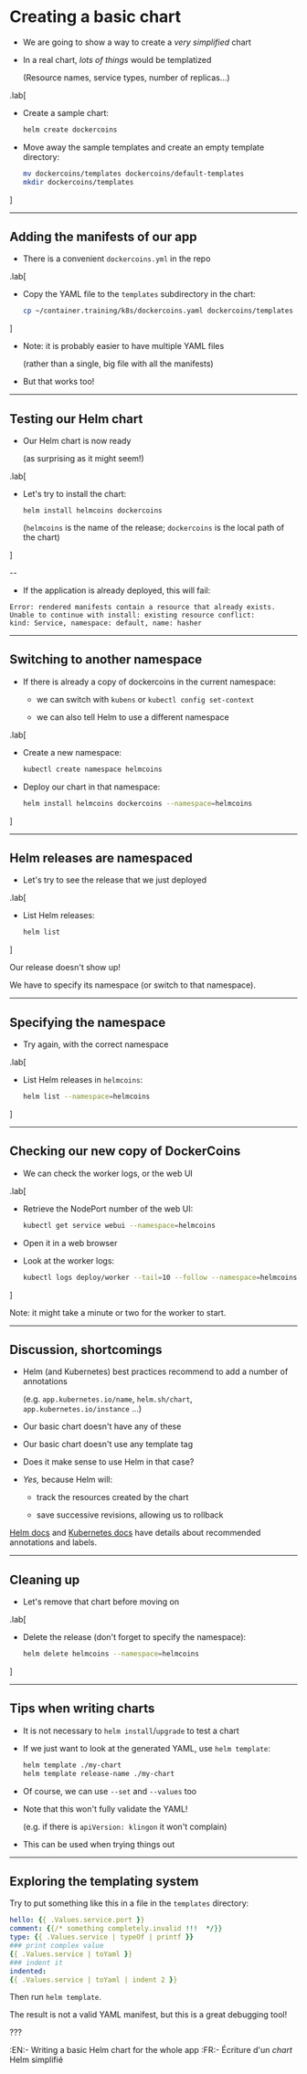 # Creating a basic chart

- We are going to show a way to create a *very simplified* chart

- In a real chart, *lots of things* would be templatized

  (Resource names, service types, number of replicas...)

.lab[

- Create a sample chart:
  ```bash
  helm create dockercoins
  ```

- Move away the sample templates and create an empty template directory:
  ```bash
  mv dockercoins/templates dockercoins/default-templates
  mkdir dockercoins/templates
  ```

]

---

## Adding the manifests of our app

- There is a convenient `dockercoins.yml` in the repo

.lab[

- Copy the YAML file to the `templates` subdirectory in the chart:
  ```bash
  cp ~/container.training/k8s/dockercoins.yaml dockercoins/templates
  ```

]

- Note: it is probably easier to have multiple YAML files

  (rather than a single, big file with all the manifests)

- But that works too!

---

## Testing our Helm chart

- Our Helm chart is now ready

  (as surprising as it might seem!)

.lab[

- Let's try to install the chart:
  ```
  helm install helmcoins dockercoins
  ```
  (`helmcoins` is the name of the release; `dockercoins` is the local path of the chart)

]

--

- If the application is already deployed, this will fail:
```
Error: rendered manifests contain a resource that already exists.
Unable to continue with install: existing resource conflict:
kind: Service, namespace: default, name: hasher
```

---

## Switching to another namespace

- If there is already a copy of dockercoins in the current namespace:

  - we can switch with `kubens` or `kubectl config set-context`

  - we can also tell Helm to use a different namespace

.lab[

- Create a new namespace:
  ```bash
  kubectl create namespace helmcoins
  ```

- Deploy our chart in that namespace:
  ```bash
  helm install helmcoins dockercoins --namespace=helmcoins
  ```

]

---

## Helm releases are namespaced

- Let's try to see the release that we just deployed

.lab[

- List Helm releases:
  ```bash
  helm list
  ```

]

Our release doesn't show up!

We have to specify its namespace (or switch to that namespace).

---

## Specifying the namespace

- Try again, with the correct namespace

.lab[

- List Helm releases in `helmcoins`:
  ```bash
  helm list --namespace=helmcoins
  ```

]

---

## Checking our new copy of DockerCoins

- We can check the worker logs, or the web UI

.lab[

- Retrieve the NodePort number of the web UI:
  ```bash
  kubectl get service webui --namespace=helmcoins
  ```

- Open it in a web browser

- Look at the worker logs:
  ```bash
  kubectl logs deploy/worker --tail=10 --follow --namespace=helmcoins
  ```

]

Note: it might take a minute or two for the worker to start.

---

## Discussion, shortcomings

- Helm (and Kubernetes) best practices recommend to add a number of annotations

  (e.g. `app.kubernetes.io/name`, `helm.sh/chart`, `app.kubernetes.io/instance` ...)

- Our basic chart doesn't have any of these

- Our basic chart doesn't use any template tag

- Does it make sense to use Helm in that case?

- *Yes,* because Helm will:

  - track the resources created by the chart

  - save successive revisions, allowing us to rollback

[Helm docs](https://helm.sh/docs/topics/chart_best_practices/labels/)
and [Kubernetes docs](https://kubernetes.io/docs/concepts/overview/working-with-objects/common-labels/)
have details about recommended annotations and labels.

---

## Cleaning up

- Let's remove that chart before moving on

.lab[

- Delete the release (don't forget to specify the namespace):
  ```bash
  helm delete helmcoins --namespace=helmcoins
  ```

]

---

## Tips when writing charts

- It is not necessary to `helm install`/`upgrade` to test a chart

- If we just want to look at the generated YAML, use `helm template`:
  ```bash
  helm template ./my-chart
  helm template release-name ./my-chart
  ```

- Of course, we can use `--set` and `--values` too

- Note that this won't fully validate the YAML!

  (e.g. if there is `apiVersion: klingon` it won't complain)

- This can be used when trying things out

---

## Exploring the templating system

Try to put something like this in a file in the `templates` directory:

```yaml
hello: {{ .Values.service.port }}
comment: {{/* something completely.invalid !!!  */}}
type: {{ .Values.service | typeOf | printf }}
### print complex value
{{ .Values.service | toYaml }}
### indent it
indented:
{{ .Values.service | toYaml | indent 2 }}
```

Then run `helm template`.

The result is not a valid YAML manifest, but this is a great debugging tool!

???

:EN:- Writing a basic Helm chart for the whole app
:FR:- Écriture d'un *chart* Helm simplifié
